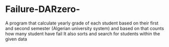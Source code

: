 # Failure-DARzero-
A program that calculate yearly grade of each student based on their first and second semester (Algerian university system) and based on that counts how many student have fail It also sorts and search for students within the given data

